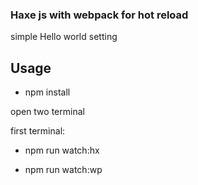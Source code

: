### Haxe js with webpack for hot reload

simple Hello world setting

## Usage

- npm install 

open two terminal 

first terminal:

- npm run watch:hx

- npm run watch:wp
